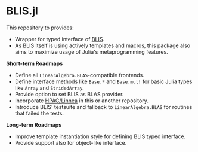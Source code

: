 BLIS.jl
=======

This repository to provides:

- Wrapper for typed interface of [BLIS](https://github.com/flame/blis).
- As BLIS itself is using actively templates and macros, 
  this package also aims to maximize usage of Julia's
  metaprogramming features.
  
**Short-term Roadmaps**

- Define all `LinearAlgebra.BLAS`-compatible frontends.
- Define interface methods like `Base.*` and `Base.mul!` for basic
  Julia types like `Array` and `StridedArray`.
- Provide option to set BLIS as BLAS provider.
- Incorporate [HPAC/Linnea](https://github.com/HPAC/linnea) in this
  or another repository.
- Introduce BLIS' testsuite and fallback to `LinearAlgebra.BLAS` for
  routines that failed the tests.

**Long-term Roadmaps**

- Improve template instantiation style for defining BLIS typed interface.
- Provide support also for object-like interface.
